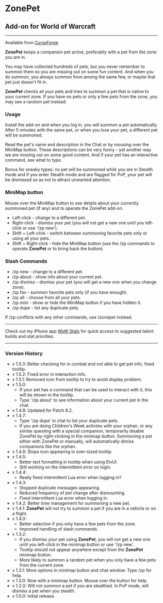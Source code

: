 # ZonePet

## Add-on for World of Warcraft

---

Available from [CurseForge](https://wow.curseforge.com/projects/zonepet)

**ZonePet** keeps a companion pet active, preferably with a pet from the zone you are in.

You may have collected hundreds of pets, but you never remember to summon them so you are missing out on some fun content. And when you do summon, you always summon from among the same few, or maybe that pet just doesn't fit in.

**ZonePet** checks all your pets and tries to summon a pet that is native to your current zone.
If you have no pets or only a few pets from the zone, you may see a random pet instead.

### Usage

Install the add-on and when you log in, you will summon a pet automatically. After 5 minutes with the same pet, or when you lose your pet, a different pet will be summoned.

Read the pet's name and description in the Chat or by mousing over the MiniMap button. These descriptions can be very funny - yet another way we are missing out on some good content. And if your pet has an interactive command, see what to type.

Bonus for sneaky types: no pet will be summoned while you are in Stealth mode and if you enter Stealth mode and are flagged for PvP, your pet will be dismissed so as not to attract unwanted attention.

### MiniMap button

Mouse over the MiniMap button to see details about your currently summoned pet (if any) and to operate the ZonePet add-on.

- Left-click - change to a different pet.
- Right-click - dismiss your pet (you will not get a new one until you left-click or use '/zp new').
- Shift + Left-click - switch between summoning favorite pets only or using all your pets.
- Shift + Right-click - hide the MiniMap button (use the /zp commands to operate **ZonePet** or to bring back the button).

### Slash Commands

- /zp new - change to a different pet.
- /zp about - show info about your current pet.
- /zp dismiss - dismiss your pet (you will get a new one when you change zone).
- /zp fav - summon favorite pets only (if you have enough).
- /zp all - choose from all your pets.
- /zp mini - show or hide the MiniMap button if you have hidden it.
- /zp dupe - list any duplicate pets.

If /zp conflicts with any other commands, use /zonepet instead.

---

Check out my iPhone app [WoW Stats](https://itunes.apple.com/app/wow-stats/id1364247768) for quick access to suggested talent builds and stat priorities.

---

### Version History

- v 1.5.3: Better checking for in combat and not able to get pet info, fixed tooltip.
- v 1.5.2: Fixed error in interaction info.
- v 1.5.1: Removed icon from tooltip to try to avoid display problem.
- v 1.5.0:
  - If your pet has a command that can be used to interact with it, this will be shown in the tooltip.
  - Type '/zp about' to see information about your current pet in the chat.
- v 1.4.8: Updated for Patch 8.2.
- v 1.4.7:
  - Type '/zp dupe' in chat to list your duplicate pets.
  - If you are doing Children's Week activiies with your orphan, or any similar questing with a special companion, temporarily disable ZonePet by right-clicking in the minimap button. Summoning a pet either with ZonePet or manually, will automatically dimiss companions like the orphan.
- v 1.4.6: Stops icon appearing in over-sized tooltip.
- v 1.4.5:
  - Better text formatting in tooltip when using ElvUI.
  - Still working on the intermittent error on login.
- v 1.4.4:
  - Really fixed intermittent Lua error when logging in?
- v 1.4.3:
  - Stopped duplicate messages appearing.
  - Reduced frequency of pet change after dismounting.
  - Fixed intermittent Lua error when logging in.
- v 1.4.2: Better time management for summoning a new pet.
- v 1.4.1: **ZonePet** will not try to summon a pet if you are in a vehicle or on a flight.
- v 1.4.0:
  - Better selection if you only have a few pets from the zone.
  - Improved handling of slash commands.
- v 1.3.2:
  - If you dismiss your pet using **ZonePet**, you will not get a new one until you left-click in the minimap button or use '/zp new'.
  - Tooltip should not appear anywhere except from the **ZonePet** minimap button.
  - More likely to summon a random pet when you only have a few pets from the current zone.
- v 1.3.1: More options in minimap button and chat window. Type /zp for help.
- v 1.3.0: Now with a minimap button. Mouse over the button for help.
- v 1.2.0: Will not summon a pet if you are stealthed. In PvP mode, will dismiss a pet when you stealth.
- v 1.0.0: Initial release.
